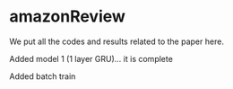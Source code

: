 # amazonReview

We put all the codes and results related to the paper here.

Added model 1 (1 layer GRU)... it is complete 

Added batch train
